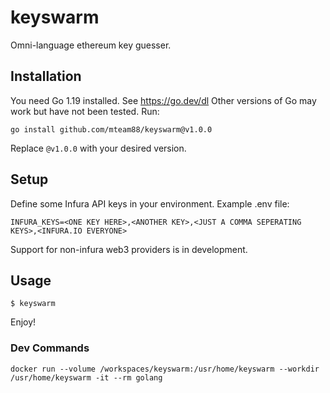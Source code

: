 # keyswarm
Omni-language ethereum key guesser.

## Installation
You need Go 1.19 installed. See https://go.dev/dl
Other versions of Go may work but have not been tested.
Run:
```
go install github.com/mteam88/keyswarm@v1.0.0
```
Replace `@v1.0.0` with your desired version.

## Setup
Define some Infura API keys in your environment.
Example .env file:
```
INFURA_KEYS=<ONE KEY HERE>,<ANOTHER KEY>,<JUST A COMMA SEPERATING KEYS>,<INFURA.IO EVERYONE>
```
Support for non-infura web3 providers is in development.

## Usage
```
$ keyswarm
```
Enjoy!

### Dev Commands
`docker run --volume /workspaces/keyswarm:/usr/home/keyswarm --workdir /usr/home/keyswarm -it --rm golang`
